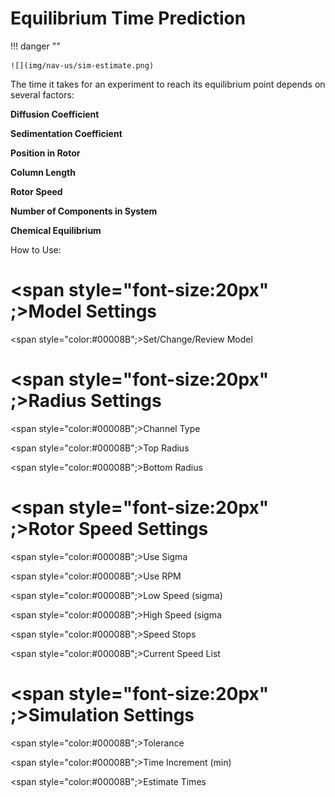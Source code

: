 # Equilibrium Time Prediction

!!! danger ""

    ![](img/nav-us/sim-estimate.png)
    
The time it takes for an experiment to reach its equilibrium point depends on several factors:

<b>Diffusion Coefficient</b>

<b>Sedimentation Coefficient</b>

<b>Position in Rotor</b>

<b>Column Length</b>

<b>Rotor Speed</b>

<b>Number of Components in System</b>

<b>Chemical Equilibrium</b>

How to Use:

# <span style="font-size:20px" ;>Model Settings</span>

<span style="color:#00008B";>Set/Change/Review Model</span>

# <span style="font-size:20px" ;>Radius Settings</span>

<span style="color:#00008B";>Channel Type</span>

<span style="color:#00008B";>Top Radius</span>

<span style="color:#00008B";>Bottom Radius</span>

# <span style="font-size:20px" ;>Rotor Speed Settings</span>

<span style="color:#00008B";>Use Sigma</span>

<span style="color:#00008B";>Use RPM</span>

<span style="color:#00008B";>Low Speed (sigma)</span>

<span style="color:#00008B";>High Speed (sigma</span>

<span style="color:#00008B";>Speed Stops</span>

<span style="color:#00008B";>Current Speed List</span>

# <span style="font-size:20px" ;>Simulation Settings</span>

<span style="color:#00008B";>Tolerance</span>

<span style="color:#00008B";>Time Increment (min)</span>

<span style="color:#00008B";>Estimate Times</span>